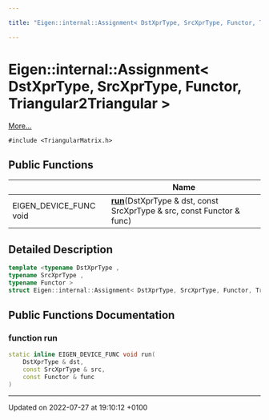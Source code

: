 ```yaml
---

title: "Eigen::internal::Assignment< DstXprType, SrcXprType, Functor, Triangular2Triangular >"

---
```


# Eigen::internal::Assignment< DstXprType, SrcXprType, Functor, Triangular2Triangular >



 [More...](#detailed-description)


`#include <TriangularMatrix.h>`

## Public Functions

|                | Name           |
| -------------- | -------------- |
| EIGEN_DEVICE_FUNC void | **[run](http://example.org/classes/structeigen_1_1internal_1_1assignment_3_01dstxprtype_00_01srcxprtype_00_01functor_00_01triangular2triangular_01_4/#function-run)**(DstXprType & dst, const SrcXprType & src, const Functor & func) |

## Detailed Description

```cpp
template <typename DstXprType ,
typename SrcXprType ,
typename Functor >
struct Eigen::internal::Assignment< DstXprType, SrcXprType, Functor, Triangular2Triangular >;
```

## Public Functions Documentation

### function run

```cpp
static inline EIGEN_DEVICE_FUNC void run(
    DstXprType & dst,
    const SrcXprType & src,
    const Functor & func
)
```


-------------------------------

Updated on 2022-07-27 at 19:10:12 +0100